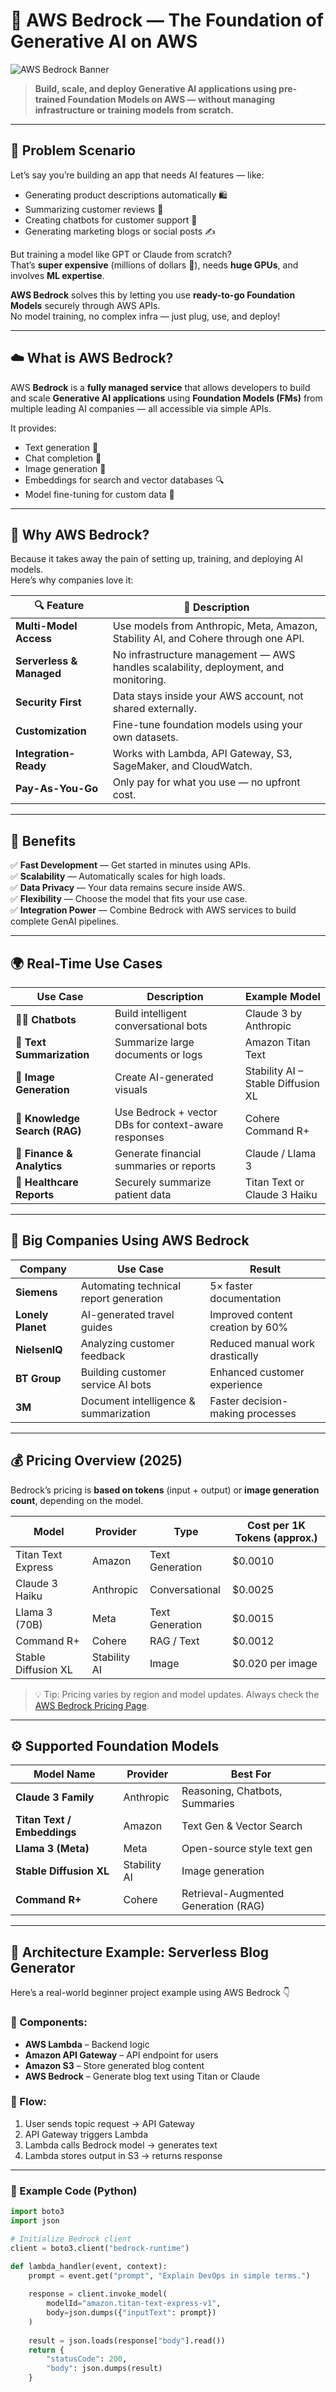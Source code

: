 # 🧠 AWS Bedrock — The Foundation of Generative AI on AWS

![AWS Bedrock Banner](https://d1.awsstatic.com/product-marketing/Bedrock/Bedrock_Hero.cbc2d3d8a157b55f20e9.png)

> **Build, scale, and deploy Generative AI applications using pre-trained Foundation Models on AWS — without managing infrastructure or training models from scratch.**

---

## 🚨 Problem Scenario

Let’s say you’re building an app that needs AI features — like:
- Generating product descriptions automatically 🛍️  
- Summarizing customer reviews 💬  
- Creating chatbots for customer support 🤖  
- Generating marketing blogs or social posts ✍️  

But training a model like GPT or Claude from scratch?  
That’s **super expensive** (millions of dollars 💸), needs **huge GPUs**, and involves **ML expertise**.

**AWS Bedrock** solves this by letting you use **ready-to-go Foundation Models** securely through AWS APIs.  
No model training, no complex infra — just plug, use, and deploy!

---

## ☁️ What is AWS Bedrock?

AWS **Bedrock** is a **fully managed service** that allows developers to build and scale **Generative AI applications** using **Foundation Models (FMs)** from multiple leading AI companies — all accessible via simple APIs.

It provides:
- Text generation 🧾  
- Chat completion 💬  
- Image generation 🎨  
- Embeddings for search and vector databases 🔍  
- Model fine-tuning for custom data 🎯  

---

## 🤔 Why AWS Bedrock?

Because it takes away the pain of setting up, training, and deploying AI models.  
Here’s why companies love it:

| 🔍 Feature | 💬 Description |
|-------------|----------------|
| **Multi-Model Access** | Use models from Anthropic, Meta, Amazon, Stability AI, and Cohere through one API. |
| **Serverless & Managed** | No infrastructure management — AWS handles scalability, deployment, and monitoring. |
| **Security First** | Data stays inside your AWS account, not shared externally. |
| **Customization** | Fine-tune foundation models using your own datasets. |
| **Integration-Ready** | Works with Lambda, API Gateway, S3, SageMaker, and CloudWatch. |
| **Pay-As-You-Go** | Only pay for what you use — no upfront cost. |

---

## 💪 Benefits

✅ **Fast Development** — Get started in minutes using APIs.  
✅ **Scalability** — Automatically scales for high loads.  
✅ **Data Privacy** — Your data remains secure inside AWS.  
✅ **Flexibility** — Choose the model that fits your use case.  
✅ **Integration Power** — Combine Bedrock with AWS services to build complete GenAI pipelines.

---

## 🌍 Real-Time Use Cases

| Use Case | Description | Example Model |
|-----------|--------------|----------------|
| 🧑‍💻 **Chatbots** | Build intelligent conversational bots | Claude 3 by Anthropic |
| 📄 **Text Summarization** | Summarize large documents or logs | Amazon Titan Text |
| 🎨 **Image Generation** | Create AI-generated visuals | Stability AI – Stable Diffusion XL |
| 🧠 **Knowledge Search (RAG)** | Use Bedrock + vector DBs for context-aware responses | Cohere Command R+ |
| 🏦 **Finance & Analytics** | Generate financial summaries or reports | Claude / Llama 3 |
| 🏥 **Healthcare Reports** | Securely summarize patient data | Titan Text or Claude 3 Haiku |

---

## 🏢 Big Companies Using AWS Bedrock

| Company | Use Case | Result |
|----------|-----------|--------|
| **Siemens** | Automating technical report generation | 5× faster documentation |
| **Lonely Planet** | AI-generated travel guides | Improved content creation by 60% |
| **NielsenIQ** | Analyzing customer feedback | Reduced manual work drastically |
| **BT Group** | Building customer service AI bots | Enhanced customer experience |
| **3M** | Document intelligence & summarization | Faster decision-making processes |

---

## 💰 Pricing Overview (2025)

Bedrock’s pricing is **based on tokens** (input + output) or **image generation count**, depending on the model.  

| Model | Provider | Type | Cost per 1K Tokens (approx.) |
|--------|-----------|------|-----------------------------|
| Titan Text Express | Amazon | Text Generation | $0.0010 |
| Claude 3 Haiku | Anthropic | Conversational | $0.0025 |
| Llama 3 (70B) | Meta | Text Generation | $0.0015 |
| Command R+ | Cohere | RAG / Text | $0.0012 |
| Stable Diffusion XL | Stability AI | Image | $0.020 per image |

> 💡 Tip: Pricing varies by region and model updates. Always check the [AWS Bedrock Pricing Page](https://aws.amazon.com/bedrock/pricing/).

---

## ⚙️ Supported Foundation Models

| Model Name | Provider | Best For |
|-------------|-----------|-----------|
| **Claude 3 Family** | Anthropic | Reasoning, Chatbots, Summaries |
| **Titan Text / Embeddings** | Amazon | Text Gen & Vector Search |
| **Llama 3 (Meta)** | Meta | Open-source style text gen |
| **Stable Diffusion XL** | Stability AI | Image generation |
| **Command R+** | Cohere | Retrieval-Augmented Generation (RAG) |

---

## 🧩 Architecture Example: Serverless Blog Generator

Here’s a real-world beginner project example using AWS Bedrock 👇

### 🧱 Components:
- **AWS Lambda** – Backend logic  
- **Amazon API Gateway** – API endpoint for users  
- **Amazon S3** – Store generated blog content  
- **AWS Bedrock** – Generate blog text using Titan or Claude  

### 🔁 Flow:
1. User sends topic request → API Gateway  
2. API Gateway triggers Lambda  
3. Lambda calls Bedrock model → generates text  
4. Lambda stores output in S3 → returns response  

---

### 🧰 Example Code (Python)

```python
import boto3
import json

# Initialize Bedrock client
client = boto3.client("bedrock-runtime")

def lambda_handler(event, context):
    prompt = event.get("prompt", "Explain DevOps in simple terms.")
    
    response = client.invoke_model(
        modelId="amazon.titan-text-express-v1",
        body=json.dumps({"inputText": prompt})
    )
    
    result = json.loads(response["body"].read())
    return {
        "statusCode": 200,
        "body": json.dumps(result)
    }

